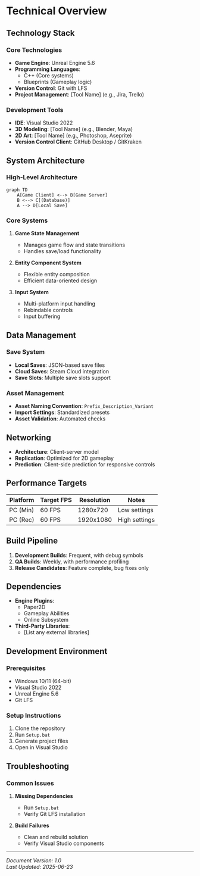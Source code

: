 # Technical Overview

## Technology Stack

### Core Technologies
- **Game Engine**: Unreal Engine 5.6
- **Programming Languages**:
  - C++ (Core systems)
  - Blueprints (Gameplay logic)
- **Version Control**: Git with LFS
- **Project Management**: [Tool Name] (e.g., Jira, Trello)
  
### Development Tools
- **IDE**: Visual Studio 2022
- **3D Modeling**: [Tool Name] (e.g., Blender, Maya)
- **2D Art**: [Tool Name] (e.g., Photoshop, Aseprite)
- **Version Control Client**: GitHub Desktop / GitKraken

## System Architecture

### High-Level Architecture
```mermaid
graph TD
    A[Game Client] <--> B[Game Server]
    B <--> C[(Database)]
    A --> D[Local Save]
```

### Core Systems
1. **Game State Management**
   - Manages game flow and state transitions
   - Handles save/load functionality

2. **Entity Component System**
   - Flexible entity composition
   - Efficient data-oriented design

3. **Input System**
   - Multi-platform input handling
   - Rebindable controls
   - Input buffering

## Data Management

### Save System
- **Local Saves**: JSON-based save files
- **Cloud Saves**: Steam Cloud integration
- **Save Slots**: Multiple save slots support

### Asset Management
- **Asset Naming Convention**: `Prefix_Description_Variant`
- **Import Settings**: Standardized presets
- **Asset Validation**: Automated checks

## Networking
- **Architecture**: Client-server model
- **Replication**: Optimized for 2D gameplay
- **Prediction**: Client-side prediction for responsive controls

## Performance Targets
| Platform | Target FPS | Resolution | Notes |
|----------|------------|------------|-------|
| PC (Min) | 60 FPS | 1280x720 | Low settings |
| PC (Rec) | 60 FPS | 1920x1080 | High settings |

## Build Pipeline
1. **Development Builds**: Frequent, with debug symbols
2. **QA Builds**: Weekly, with performance profiling
3. **Release Candidates**: Feature complete, bug fixes only

## Dependencies
- **Engine Plugins**:
  - Paper2D
  - Gameplay Abilities
  - Online Subsystem
- **Third-Party Libraries**:
  - [List any external libraries]

## Development Environment
### Prerequisites
- Windows 10/11 (64-bit)
- Visual Studio 2022
- Unreal Engine 5.6
- Git LFS

### Setup Instructions
1. Clone the repository
2. Run `Setup.bat`
3. Generate project files
4. Open in Visual Studio

## Troubleshooting
### Common Issues
1. **Missing Dependencies**
   - Run `Setup.bat`
   - Verify Git LFS installation

2. **Build Failures**
   - Clean and rebuild solution
   - Verify Visual Studio components

---
*Document Version: 1.0*  
*Last Updated: 2025-06-23*
